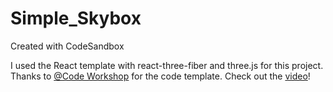 # Simple_Skybox
Created with CodeSandbox

I used the React template with react-three-fiber and three.js for this project.
Thanks to [@Code Workshop](https://www.youtube.com/channel/UC27DIahQvIOJHnQwpJmH0LA) for the code template.
Check out the [video](https://www.youtube.com/watch?v=juH3jo1Oty0)!
